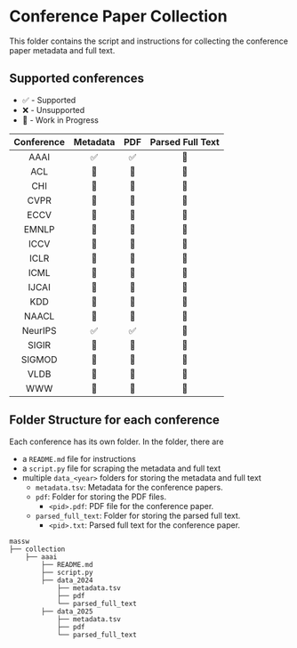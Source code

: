 # Conference Paper Collection

This folder contains the script and instructions for collecting the conference paper metadata and full text.

## Supported conferences
- ✅ - Supported
- ❌ - Unsupported
- 🚧 - Work in Progress

| Conference | Metadata | PDF | Parsed Full Text |
|:----------:|:--------:|:---:|:----------------:|
| AAAI       | ✅      | ✅ | 🚧              |
| ACL        | 🚧      | 🚧 | 🚧              |
| CHI        | 🚧      | 🚧 | 🚧              |
| CVPR       | 🚧      | 🚧 | 🚧              |
| ECCV       | 🚧      | 🚧 | 🚧              |
| EMNLP      | 🚧      | 🚧 | 🚧              |
| ICCV       | 🚧      | 🚧 | 🚧              |
| ICLR       | 🚧      | 🚧 | 🚧              |
| ICML       | 🚧      | 🚧 | 🚧              |
| IJCAI      | 🚧      | 🚧 | 🚧              |
| KDD        | 🚧      | 🚧 | 🚧              |
| NAACL      | 🚧      | 🚧 | 🚧              |
| NeurIPS    | ✅      | ✅ | 🚧              |
| SIGIR      | 🚧      | 🚧 | 🚧              |
| SIGMOD     | 🚧      | 🚧 | 🚧              |
| VLDB       | 🚧      | 🚧 | 🚧              |
| WWW        | 🚧      | 🚧 | 🚧              |

## Folder Structure for each conference

Each conference has its own folder. In the folder, there are 
- a `README.md` file for instructions
- a `script.py` file for scraping the metadata and full text
- multiple `data_<year>` folders for storing the metadata and full text
    - `metadata.tsv`: Metadata for the conference papers.
    - `pdf`: Folder for storing the PDF files.
        - `<pid>.pdf`: PDF file for the conference paper.
    - `parsed_full_text`: Folder for storing the parsed full text.
        - `<pid>.txt`: Parsed full text for the conference paper.

```
massw
├── collection
    ├── aaai
        ├── README.md
        ├── script.py
        ├── data_2024
            ├── metadata.tsv
            ├── pdf
            └── parsed_full_text
        ├── data_2025
            ├── metadata.tsv
            ├── pdf
            └── parsed_full_text
```
